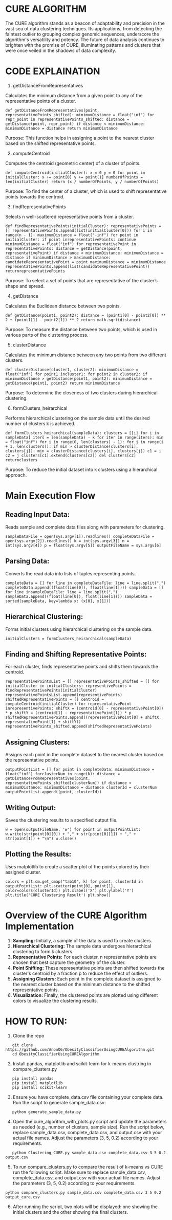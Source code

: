 # CURE ALGORITHM

The CURE algorithm stands as a beacon of adaptability and precision in the vast sea of data clustering techniques. Its applications, from detecting the faintest outlier to grouping complex genomic sequences, underscore the algorithm's versatility and potency. The future of data analysis continues to brighten with the promise of CURE, illuminating patterns and clusters that were once veiled in the shadows of data complexity.

# CODE EXPLAINATION

1. getDistanceFromRepresentatives

Calculates the minimum distance from a given point to any of the representative points of a cluster.

```
def getDistanceFromRepresentatives(point, representativePoints_shifted): minimumDistance = float("inf") for repr_point in representativePoints_shifted: distance = getDistance(point, repr_point) if distance < minimumDistance: minimumDistance = distance return minimumDistance
```

Purpose: This function helps in assigning a point to the nearest cluster based on the shifted representative points.

2. computeCentroid

Computes the centroid (geometric center) of a cluster of points.

    def computeCentroid(initialCluster): x = 0 y = 0 for point in initialCluster: x += point[0] y += point[1] numberOfPoints = len(initialCluster) return (x / numberOfPoints, y / numberOfPoints)

Purpose: To find the center of a cluster, which is used to shift representative points towards the centroid.

3. findRepresentativePoints

Selects n well-scattered representative points from a cluster.

    def findRepresentativePoints(initialCluster): representativePoints = [] representativePoints.append(list(initialCluster[0])) for i in range(n - 1): maximumDistance = float("-inf") for point in initialCluster: if point inrepresentativePoints: continue minimumDistance = float("inf") for representativePoint in representativePoints: distance = getDistance(point, representativePoint) if distance < minimumDistance: minimumDistance = distance if minimumDistance > maximumDistance: candidateRepresentativePoint = point maximumDistance = minimumDistance representativePoints.append(list(candidateRepresentativePoint)) returnrepresentativePoints

Purpose: To select a set of points that are representative of the cluster’s shape and spread.

4. getDistance

Calculates the Euclidean distance between two points.

    def getDistance(point1, point2): distance = (point1[0] - point2[0]) ** 2 + (point1[1] - point2[1]) ** 2 return math.sqrt(distance)

Purpose: To measure the distance between two points, which is used in various parts of the clustering process.

5. clusterDistance

Calculates the minimum distance between any two points from two different clusters.

    def clusterDistance(cluster1, cluster2): minimumDistance = float("inf") for point1 incluster1: for point2 in cluster2: if minimumDistance > getDistance(point1, point2): minimumDistance = getDistance(point1, point2) return minimumDistance

Purpose: To determine the closeness of two clusters during hierarchical clustering.

6. formClusters_heirarchical

Performs hierarchical clustering on the sample data until the desired number of clusters k is achieved.

    def formClusters_heirarchical(sampleData): clusters = [[i] for i in sampleData] iters = len(sampleData) - k for iter in range(iters): min = float("inf") for i in range(0, len(clusters) - 1): for j in range(i + 1, len(clusters)): if min > clusterDistance(clusters[i], clusters[j]): min = clusterDistance(clusters[i], clusters[j]) c1 = i c2 = j clusters[c1].extend(clusters[c2]) del clusters[c2] returnclusters

Purpose: To reduce the initial dataset into k clusters using a hierarchical approach.

# Main Execution Flow

## Reading Input Data:

Reads sample and complete data files along with parameters for clustering.

    sampleDataFile = open(sys.argv[1]).readlines() completeDataFile = open(sys.argv[2]).readlines() k = int(sys.argv[3]) n = int(sys.argv[4]) p = float(sys.argv[5]) outputFileName = sys.argv[6]

## Parsing Data:

Converts the read data into lists of tuples representing points.

    completeData = [] for line in completeDataFile: line = line.split(",") completeData.append((float(line[0]), float(line[1]))) sampleData = [] for line insampleDataFile: line = line.split(",") sampleData.append((float(line[0]), float(line[1]))) sampleData = sorted(sampleData, key=lambda x: (x[0], x[1]))

## Hierarchical Clustering:

Forms initial clusters using hierarchical clustering on the sample data.

    initialClusters = formClusters_heirarchical(sampleData)

## Finding and Shifting Representative Points:

For each cluster, finds representative points and shifts them towards the centroid.

    representativePointsList = [] representativePoints_shifted = [] for initialCluster in initialClusters: representivePoints = findRepresentativePoints(initialCluster) representativePointsList.append(representivePoints) shiftedRepresentativePoints = [] centroid = computeCentroid(initialCluster) for representativePoint inrepresentivePoints: shiftX = (centroid[0] - representativePoint[0]) * p shiftY = (centroid[1] - representativePoint[1]) * p shiftedRepresentativePoints.append((representativePoint[0] + shiftX, representativePoint[1] + shiftY)) representativePoints_shifted.append(shiftedRepresentativePoints)

## Assigning Clusters:

Assigns each point in the complete dataset to the nearest cluster based on the representative points.

    outputPointList = [] for point in completeData: minimumDistance = float("inf") forclusterNum in range(k): distance = getDistanceFromRepresentatives(point, representativePoints_shifted[clusterNum]) if distance < minimumDistance: minimumDistance = distance clusterId = clusterNum outputPointList.append((point, clusterId))

## Writing Output:

Saves the clustering results to a specified output file.

    w = open(outputFileName, 'w') for point in outputPointList: w.write(str(point[0][0]) + "," + str(point[0][1]) + "," + str(point[1]) + "\n") w.close()

## Plotting the Results:

Uses matplotlib to create a scatter plot of the points colored by their assigned cluster.

    colors = plt.cm.get_cmap("tab10", k) for point, clusterId in outputPointList: plt.scatter(point[0], point[1], color=colors(clusterId)) plt.xlabel('X') plt.ylabel('Y') plt.title('CURE Clustering Result') plt.show()

# Overview of the CURE Algorithm Implementation

1. **Sampling:** Initially, a sample of the data is used to create clusters.
2. **Hierarchical Clustering:** The sample data undergoes hierarchical clustering to form k clusters.
3. **Representative Points:** For each cluster, n representative points are chosen that best capture the geometry of the cluster.
4. **Point Shifting:** These representative points are then shifted towards the cluster's centroid by a fraction p to reduce the effect of outliers.
5. **Assigning Clusters:** Each point in the complete dataset is assigned to the nearest cluster based on the minimum distance to the shifted representative points.
6. **Visualization:** Finally, the clustered points are plotted using different colors to visualize the clustering results.

# HOW TO RUN:

1. Clone the repo

```
   git clone https://github.com/AnonO6/ObesityClassifierUsingCUREAlgorithm.git
   cd ObesityClassifierUsingCUREAlgorithm
```

2. Install pandas, matplotlib and scikit-learn for k-means clustring in compare_clusters.py

```
   pip install pandas
   pip install matplotlib
   pip install scikit-learn
```

3. Ensure you have complete_data.csv file containing your complete data. Run the script to generate sample_data.csv:

```
   python generate_sample_data.py
```

4. Open the cure_algorithm_with_plots.py script and update the parameters as needed (e.g., number of clusters, sample size). Run the script below, replace sample_data.csv, complete_data.csv, and output.csv with your actual file names.
   Adjust the parameters (3, 5, 0.2) according to your requirements.

```
   python Clustering_CURE.py sample_data.csv complete_data.csv 3 5 0.2 output.csv
```

5. To run compare_clusters.py to compare the result of k-means vs CURE run the following script. Make sure to replace sample_data.csv, complete_data.csv, and output.csv with your actual file names. Adjust the parameters (3, 5, 0.2) according to your requirements.

```
python compare_clusters.py sample_data.csv complete_data.csv 3 5 0.2 output_cure.csv

```

6. After running the script, two plots will be displayed: one showing the initial clusters and the other showing the final clusters.
